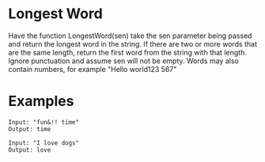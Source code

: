 # Longest Word

Have the function LongestWord(sen) take the sen parameter being passed and return the longest word in the string. If there are two or more words that are the same length, return the first word from the string with that length. Ignore punctuation and assume sen will not be empty. Words may also contain numbers, for example "Hello world123 567"

# Examples

```
Input: "fun&!! time"
Output: time
```

```
Input: "I love dogs"
Output: love
```
